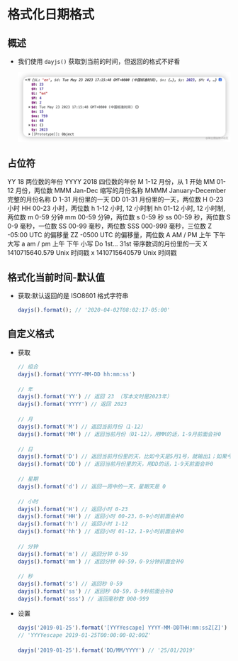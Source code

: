 # 格式化日期格式

## 概述

+ 我们使用 `dayjs()` 获取到当前的时间，但返回的格式不好看

  ![dayjs](images/dayjs.png)

## 占位符

  YY     18                两位数的年份
  YYYY   2018              四位数的年份
  M      1-12              月份，从 1 开始
  MM     01-12             月份，两位数
  MMM    Jan-Dec           缩写的月份名称
  MMMM   January-December  完整的月份名称
  D      1-31              月份里的一天
  DD     01-31             月份里的一天，两位数
  H      0-23              小时
  HH     00-23             小时，两位数
  h      1-12              小时, 12 小时制
  hh     01-12             小时, 12 小时制, 两位数
  m      0-59              分钟
  mm     00-59             分钟，两位数
  s      0-59              秒
  ss     00-59             秒，两位数
  S      0-9               毫秒，一位数
  SS     00-99             毫秒，两位数
  SSS    000-999           毫秒，三位数
  Z      -05:00            UTC 的偏移量
  ZZ     -0500             UTC 的偏移量，两位数
  A      AM / PM           上午 下午 大写
  a      am / pm           上午 下午 小写
  Do     1st... 31st       带序数词的月份里的一天
  X      1410715640.579    Unix 时间戳
  x      1410715640579     Unix 时间戳

## 格式化当前时间-默认值

+ 获取:默认返回的是 ISO8601 格式字符串

  ```js
  dayjs().format(); // '2020-04-02T08:02:17-05:00'
  ```

## 自定义格式

+ 获取

  ```js
  // 组合
  dayjs().format('YYYY-MM-DD hh:mm:ss')

  // 年
  dayjs().format('YY') // 返回 23 （写本文时是2023年）
  dayjs().format('YYYY') // 返回 2023

  // 月
  dayjs().format('M') // 返回当前月份（1-12）
  dayjs().format('MM') // 返回当前月份（01-12），用MM的话，1-9月前面会补0

  // 日
  dayjs().format('D') // 返回当前月份里的天，比如今天是5月1号，就输出1；如果今天是5月20号，就输出20
  dayjs().format('DD') // 返回当前月份里的天，用DD的话，1-9天前面会补0

  // 星期
  dayjs().format('d') // 返回一周中的一天，星期天是 0

  // 小时
  dayjs().format('H') // 返回小时 0-23
  dayjs().format('HH') // 返回小时 00-23，0-9小时前面会补0
  dayjs().format('h') // 返回小时 1-12
  dayjs().format('hh') // 返回小时 01-12，1-9小时前面会补0

  // 分钟
  dayjs().format('m') // 返回分钟 0-59
  dayjs().format('mm') // 返回分钟 00-59，0-9分钟前面会补0

  // 秒
  dayjs().format('s') // 返回秒 0-59
  dayjs().format('ss') // 返回秒 00-59，0-9秒前面会补0
  dayjs().format('sss') // 返回毫秒数 000-999
  ```

+ 设置

  ```js
  dayjs('2019-01-25').format('[YYYYescape] YYYY-MM-DDTHH:mm:ssZ[Z]')
  // 'YYYYescape 2019-01-25T00:00:00-02:00Z'

  dayjs('2019-01-25').format('DD/MM/YYYY') // '25/01/2019'
  ```
